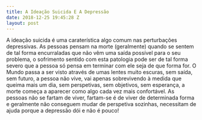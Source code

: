 ```yaml
---
title: A Ideação Suicida E A Depressão
date: 2018-12-25 19:45:28 Z
layout: post
---
```


A ideação suicida é uma caraterística algo comum nas perturbações depressivas. As pessoas pensam na morte (geralmente) quando se sentem de tal forma encurraladas que não vêm uma saída possível para o seu problema, o sofrimento sentido com esta patologia pode ser de tal forma severo que a pessoa só pensa em terminar com ele seja de que forma for. O Mundo passa a ser visto através de umas lentes muito escuras, sem saída, sem futuro, a pessoa não vive, vai apenas sobrevivendo à medida que queima mais um dia, sem perspetivas, sem objetivos, sem esperança, a morte começa a aparecer como algo cada vez mais confortável. As pessoas não se fartam de viver, fartam-se é de viver de determinada forma e geralmente não conseguem mudar de perspetiva sozinhas, necessitam de ajuda porque a depressão dói e não é pouco!